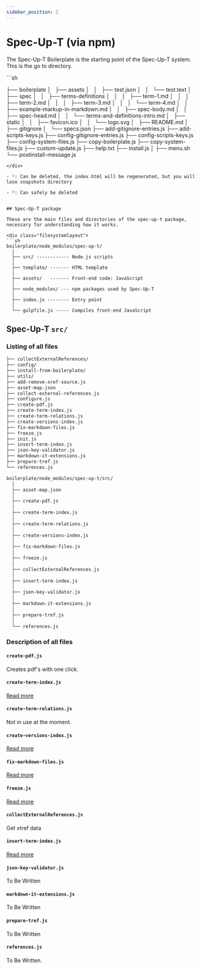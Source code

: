```yaml
---
sidebar_position: 2
---
```


# Spec-Up-T (via npm)

The Spec-Up-T Boilerplate is the starting point of the Spec-Up-T system. This is the go to directory.

<div class="filesystemlayout">
```sh

├── boilerplate
│   ├── assets
│   │   ├── test.json
│   │   └── test.text
│   ├── spec
│   │   ├── terms-definitions
│   │   │   ├── term-1.md
│   │   │   ├── term-2.md
│   │   │   ├── term-3.md
│   │   │   └── term-4.md
│   │   ├── example-markup-in-markdown.md
│   │   ├── spec-body.md
│   │   ├── spec-head.md
│   │   └── terms-and-definitions-intro.md
│   ├── static
│   │   ├── favicon.ico
│   │   └── logo.svg
│   ├── README.md
│   ├── gitignore
│   └── specs.json
├── add-gitignore-entries.js
├── add-scripts-keys.js
├── config-gitignore-entries.js
├── config-scripts-keys.js
├── config-system-files.js
├── copy-boilerplate.js
├── copy-system-files.js
├── custom-update.js
├── help.txt
├── install.js
│
├── menu.sh
└── postinstall-message.js




```
</div>

- ¹: Can be deleted, the index.html will be regenerated, but you will lose snapshots directory

- ²: Can safely be deleted


## Spec-Up-T package

These are the main files and directories of the spec-up-t package, necessary for understanding how it works.

<div class="filesystemlayout">
```sh
boilerplate/node_modules/spec-up-t/
  │
  ├── src/ ------------ Node.js scripts
  │
  ├── template/ ------- HTML template
  │
  ├── assets/   ------- Front-end code: JavaScript
  │
  ├── node_modules/ --- npm packages used by Spec-Up-T
  │
  ├── index.js -------- Entry point
  │
  └── gulpfile.js ----- Compiles front-end JavaScript
```
</div>

## Spec-Up-T `src/`

### Listing of all files

<div class="filesystemlayout">

```sh
├── collectExternalReferences/
├── config/
├── install-from-boilerplate/
├── utils/
├── add-remove-xref-source.js
├── asset-map.json
├── collect-external-references.js
├── configure.js
├── create-pdf.js
├── create-term-index.js
├── create-term-relations.js
├── create-versions-index.js
├── fix-markdown-files.js
├── freeze.js
├── init.js
├── insert-term-index.js
├── json-key-validator.js
├── markdown-it-extensions.js
├── prepare-tref.js
└── references.js
```




```sh
boilerplate/node_modules/spec-up-t/src/
  │
  ├── asset-map.json
  │
  ├── create-pdf.js
  │
  ├── create-term-index.js
  │
  ├── create-term-relations.js
  │
  ├── create-versions-index.js
  │
  ├── fix-markdown-files.js
  │
  ├── freeze.js
  │
  ├── collectExternalReferences.js
  │
  ├── insert-term-index.js
  │
  ├── json-key-validator.js
  │
  ├── markdown-it-extensions.js
  │
  ├── prepare-tref.js
  │
  └── references.js

```

</div>

### Description of all files

#### `create-pdf.js`

Creates pdf's with one click.

#### `create-term-index.js`

[Read more](../../workflow-abstraction.md#create-term-indexjs)

#### `create-term-relations.js`

Not in use at the moment.

#### `create-versions-index.js`

[Read more](../../workflow-abstraction.md#create-versions-indexjs)

#### `fix-markdown-files.js`

[Read more](../../workflow-abstraction.md#fix-markdown-filesjs)

#### `freeze.js`

[Read more](../../workflow-abstraction.md#menu-option-8-freeze-specification)

#### `collectExternalReferences.js`

Get xtref data

#### `insert-term-index.js`

[Read more](../../workflow-abstraction.md#insert-term-indexjs)

#### `json-key-validator.js`

To Be Written

#### `markdown-it-extensions.js`

To Be Written

#### `prepare-tref.js`

To Be Written

#### `references.js`

To Be Written.
